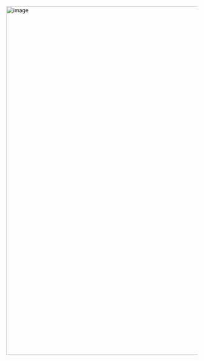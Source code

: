 <img width="1845" height="918" alt="image" src="https://github.com/user-attachments/assets/884f6ad4-49a9-4440-a825-b6804ee00c63" />
